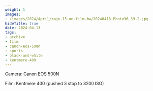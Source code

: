 ```yaml
---
weight: 1
images:
- /images/2024/April/raju-15-on-film-bw/20240413-Photo36_39-2.jpg
hideTitle: true
date: 2024-04-13
tags:
- archive
- film
- canon-eos-500n
- sports
- black-and-white
- kentmere-400
---
```


Camera: Canon EOS 500N

Film: Kentmere 400 (pushed 3 stop to 3200 ISO)
